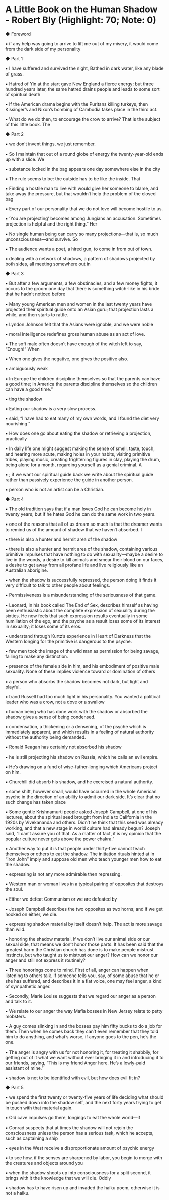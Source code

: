 # A Little Book on the Human Shadow - Robert Bly (Highlight: 70; Note: 0)

◆ Foreword

▪ if any help was going to arrive to lift me out of my misery, it would come from the dark side of my personality

◆ Part 1

▪ I have suffered and survived the night,
Bathed in dark water, like any blade of grass.

▪ Hatred of Yin at the start gave New England a fierce energy; but three hundred years later, the same hatred drains people and leads to some sort of spiritual death

▪ If the American drama begins with the Puritans killing turkeys, then Kissinger’s and Nixon’s bombing of Cambodia takes place in the third act.

▪ What do we do then, to encourage the crow to arrive? That is the subject of this little book. The

◆ Part 2

▪ we don’t invent things, we just remember.

▪ So I maintain that out of a round globe of energy the twenty-year-old ends up with a slice. We

▪ substance locked in the bag appears one day somewhere else in the city

▪ The rule seems to be: the outside has to be like the inside. That

▪ Finding a hostile man to live with would give her someone to blame, and take away the pressure, but that wouldn’t help the problem of the closed bag

▪ Every part of our personality that we do not love will become hostile to us.

▪ ‘You are projecting’ becomes among Jungians an accusation. Sometimes projection is helpful and the right thing.” Her

▪ No single human being can carry so many projections—that is, so much unconsciousness—and survive. So

▪ The audience wants a poet, a hired gun, to come in from out of town.

▪ dealing with a network of shadows, a pattern of shadows projected by both sides, all meeting somewhere out in

◆ Part 3

▪ But after a few arguments, a few obstinacies, and a few money fights, it occurs to the groom one day that there is something witch-like in his bride that he hadn’t noticed before

▪ Many young American men and women in the last twenty years have projected their spiritual guide onto an Asian guru; that projection lasts a while, and then starts to rattle.

▪ Lyndon Johnson felt that the Asians were ignoble, and we were noble

▪ moral intelligence redefines gross human abuse as an act of love.

▪ The soft male often doesn’t have enough of the witch left to say, “Enough!” When

▪ When one gives the negative, one gives the positive also.

▪ ambiguously weak

▪ In Europe the children discipline themselves so that the parents can have a good time; in America the parents discipline themselves so the children can have a good time.”

▪ ting the shadow

▪ Eating our shadow is a very slow process.

▪ said, “I have had to eat many of my own words, and I found the diet very nourishing.”

▪ How does one go about eating the shadow or retrieving a projection, practically

▪ In daily life one might suggest making the sense of smell, taste, touch, and hearing more acute, making holes in your habits, visiting primitive tribes, playing music, creating frightening figures in clay, playing the drum, being alone for a month, regarding yourself as a genial criminal. A

▪ ; if we want our spiritual guide back we write about the spiritual guide rather than passively experience the guide in another person.

▪ person who is not an artist can be a Christian.

◆ Part 4

▪ The old tradition says that if a man loves God he can become holy in twenty years; but if he hates God he can do the same work in two years.

▪ one of the reasons that all of us dream so much is that the dreamer wants to remind us of the amount of shadow that we haven’t absorbed. I

▪ there is also a hunter and hermit area of the shadow

▪ there is also a hunter and hermit area of the shadow, containing various primitive impulses that have nothing to do with sexuality—maybe a desire to live in the woods, a desire to kill animals and smear their blood on our faces, a desire to get away from all profane life and live religiously like an Australian aborigine.

▪ when the shadow is successfully repressed, the person doing it finds it very difficult to talk to other people about feelings.

▪ Permissiveness is a misunderstanding of the seriousness of that game.

▪ Leonard, in his book called The End of Sex, describes himself as having been enthusiastic about the complete expression of sexuality during the sixties. He now feels that such expression results eventually in some humiliation of the ego, and the psyche as a result loses some of its interest in sexuality; it loses some of its eros.

▪ understand through Kurtz’s experience in Heart of Darkness that the Western longing for the primitive is dangerous to the psyche.

▪ few men took the image of the wild man as permission for being savage, failing to make any distinction.

▪ presence of the female side in him, and his embodiment of positive male sexuality. None of these implies violence toward or domination of others

▪ a person who absorbs the shadow becomes not dark, but light and playful.

▪ trand Russell had too much light in his personality. You wanted a political leader who was a crow, not a dove or a swallow

▪ human being who has done work with the shadow or absorbed the shadow gives a sense of being condensed.

▪ condensation, a thickening or a densening, of the psyche which is immediately apparent, and which results in a feeling of natural authority without the authority being demanded.

▪ Ronald Reagan has certainly not absorbed his shadow

▪ he is still projecting his shadow on Russia, which he calls an evil empire.

▪ He’s drawing on a fund of wise-father-longing which Americans project on him.

▪ Churchill did absorb his shadow, and he exercised a natural authority.

▪ some shift, however small, would have occurred in the whole American psyche in the direction of an ability to admit our dark side. It’s clear that no such change has taken place

▪ Some gentle Krishnamurti people asked Joseph Campbell, at one of his lectures, about the spiritual seed brought from India to California in the 1920s by Vivekananda and others. Didn’t he think that this seed was already working, and that a new stage in world culture had already begun? Joseph said, “I can’t assure you of that. As a matter of fact, it is my opinion that the popular culture never gets above the power chakra.”

▪ Another way to put it is that people under thirty-five cannot teach themselves or others to eat the shadow. The initiation rituals hinted at in “Iron John” imply and suppose old men who teach younger men how to eat the shadow.

▪ expressing is not any more admirable then repressing.

▪ Western man or woman lives in a typical pairing of opposites that destroys the soul.

▪ Either we defeat Communism or we are defeated by

▪ Joseph Campbell describes the two opposites as two horns; and if we get hooked on either, we die.

▪ expressing shadow material by itself doesn’t help. The act is more savage than wild.

▪ honoring the shadow material. If we don’t live our animal side or our sexual side, that means we don’t honor those parts. It has been said that the greatest harm the Christian church has done is to make people mistrust instincts, but who taught us to mistrust our anger? How can we honor our anger and still not express it routinely?

▪ Three honorings come to mind. First of all, anger can happen when listening to others talk. If someone tells you, say, of some abuse that he or she has suffered, and describes it in a flat voice, one may feel anger, a kind of sympathetic anger.

▪ Secondly, Marie Louise suggests that we regard our anger as a person and talk to it.

▪ We relate to our anger the way Mafia bosses in New Jersey relate to petty mobsters.

▪ A guy comes slinking in and the bosses pay him fifty bucks to do a job for them. Then when he comes back they can’t even remember that they told him to do anything, and what’s worse, if anyone goes to the pen, he’s the one.

▪ The anger is angry with us for not honoring it, for treating it shabbily, for getting out of it what we want without ever bringing it in and introducing it to our friends, saying, “This is my friend Anger here. He’s a lowly-paid assistant of mine.”

▪ shadow is not to be identified with evil, but how does evil fit in?

◆ Part 5

▪ we spend the first twenty or twenty-five years of life deciding what should be pushed down into the shadow self, and the next forty years trying to get in touch with that material again.

▪ Old cave impulses go there, longings to eat the whole world—if

▪ Conrad suspects that at times the shadow will not rejoin the consciousness unless the person has a serious task, which he accepts, such as captaining a ship

▪ eyes in the West receive a disproportionate amount of psychic energy

▪ to see how, if the senses are sharpened by labor, you begin to merge with the creatures and objects around you

▪ when the shadow shoots up into consciousness for a split second, it brings with it the knowledge that we will die. Oddly

▪ shadow has to have risen up and invaded the haiku poem, otherwise it is not a haiku.
